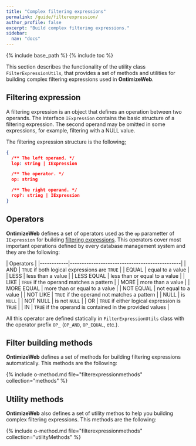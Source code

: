 ```yaml
---
title: "Complex filtering expressions"
permalink: /guide/filterexpression/
author_profile: false
excerpt: "Build complex filtering expressions."
sidebar:
  nav: "docs"
---
```


{% include base_path %}
{% include toc %}

This section describes the functionality of the utility class `FilterExpressionUtils`, that provides a set of methods and utilities for building complex filtering expressions used in **OntimizeWeb**.

## Filtering expression
A filtering expression is an object that defines an operation between two operands. The interface `IExpression` contains the basic structure of a filtering expression. The second operand may be omitted in some expressions, for example, filtering with a NULL value.

The filtering expression structure is the following;
```json
{
  /** The left operand. */
  lop: string | IExpression

  /** The operator. */
  op: string

  /** The right operand. */
  rop?: string | IExpression
}
```

## Operators
**OntimizeWeb** defines a set of operators used as the `op` parametter of `IExpression` for building [filtering expressions](#filtering-expression). This operators cover most important operations defined by every database management system and they are the following:

| Operators                                                  |
|------------|-----------------------------------------------|
| AND        | `TRUE` if both logical expressions are `TRUE` |
| EQUAL      | equal to a value                              |
| LESS       | less than a value                             |
| LESS EQUAL | less than or equal to a value                 |
| LIKE       | `TRUE` if the operand matches a pattern       |
| MORE       | more than a value                             |
| MORE EQUAL | more than or equal to a value                 |
| NOT EQUAL  | not equal to a value                          |
| NOT LIKE   | `TRUE` if the operand not matches a pattern   |
| NULL       | is `NULL`                                     |
| NOT NULL   | is not `NULL`                                 |
| OR         | `TRUE` if either logical expression is `TRUE` |
| IN         | `TRUE` if the operand is contained in the provided values |

<!-- * **Logical operators**:
> * AND: `TRUE` if both logical expressions are `TRUE`.
> * LIKE: `TRUE` if the operand matches a pattern.
> * NOT_LIKE: `TRUE` if the operand not matches a pattern.
> * OR: `TRUE` if either logical expression is `TRUE`.

* **Comparision operators**:
> * EQUAL: equal to a value.
> * LESS: less than a value.
> * LESS EQUAL: less than or equal to a value.
> * MORE: more than a value.
> * MORE_EQUAL: more than or equal to a value.
> * NOT EQUAL: not equal to a value.

* **Predicates**:
> * NULL: is `NULL`.
> * NOT NULL: is not `NULL`. -->

All this operator are defined statically in `FilterExpressionUtils` class with the operator prefix `OP_` (`OP_AND`, `OP_EQUAL`, etc.).

## Filter building methods
**OntimizeWeb** defines a set of methods for building filtering expressions automatically. This methods are the following:

{% include o-method.md file="filterexpressionmethods" collection="methods" %}

## Utility methods
**OntimizeWeb** also defines a set of utility methos to help you building complex filtering expressions. This methods are the following:

{% include o-method.md file="filterexpressionmethods" collection="utilityMethods" %}
